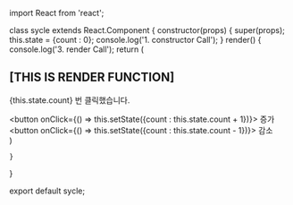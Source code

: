 import React from 'react';

class sycle extends React.Component {
    constructor(props) {
        super(props);
        this.state = {count : 0};
        console.log('1. constructor Call');
    }
    render() {
        console.log('3. render Call');
        return (
            <div>
                <h2>[THIS IS RENDER FUNCTION]</h2>
                <p> {this.state.count} 번 클릭했습니다. </p>
                <button onClick={() => this.setState({count : this.state.count + 1})}>
                    증가
                </button>
                <button onClick={() => this.setState({count : this.state.count - 1})}>
                    감소
                </button>
            </div>
        )
        
    }
}

export default sycle;
